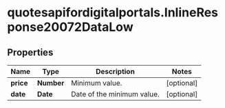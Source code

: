 # quotesapifordigitalportals.InlineResponse20072DataLow

## Properties

Name | Type | Description | Notes
------------ | ------------- | ------------- | -------------
**price** | **Number** | Minimum value. | [optional] 
**date** | **Date** | Date of the minimum value. | [optional] 


